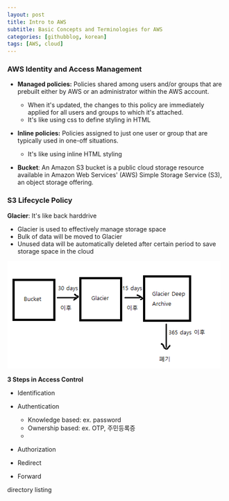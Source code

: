 ```yaml
---
layout: post
title: Intro to AWS
subtitle: Basic Concepts and Terminologies for AWS
categories: [githubblog, korean]
tags: [AWS, cloud]
---
```


### AWS Identity and Access Management

- **Managed policies:** Policies shared among users and/or groups that are prebuilt either by AWS or an administrator within the AWS account.
  - When it's updated, the changes to this policy are immediately applied for all users and groups to which it's attached.
  - It's like using css to define styling in HTML
- **Inline policies:** Policies assigned to just one user or group that are typically used in one-off situations.
  - It's like using inline HTML styling



- **Bucket**: An Amazon S3 bucket is a public cloud storage resource available in Amazon Web Services' (AWS) Simple Storage Service (S3), an object storage offering.



### S3 Lifecycle Policy

**Glacier**: It's like back harddrive

- Glacier is used to effectively manage storage space
- Bulk of data will be moved to Glacier
- Unused data will be automatically deleted after certain period to save storage space in the cloud

![Image Alt Text](/assets/images/glacier-diagram.png)


**3 Steps in Access Control**

- Identification
- Authentication
  - Knowledge based: ex. password
  - Ownership based: ex. OTP, 주민등록증
  - 
- Authorization



- Redirect
- Forward

directory listing



